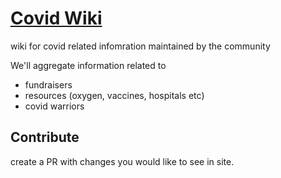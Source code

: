 # [Covid Wiki](https://covided.revoir.in/wiki)

wiki for covid related infomration maintained by the community

We'll aggregate information related to
* fundraisers
* resources (oxygen, vaccines, hospitals etc)
* covid warriors

## Contribute

create a PR with changes you would like to see in site.
